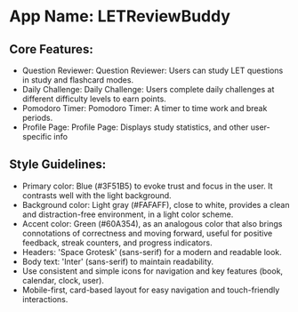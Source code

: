 # **App Name**: LETReviewBuddy

## Core Features:

- Question Reviewer: Question Reviewer: Users can study LET questions in study and flashcard modes.
- Daily Challenge: Daily Challenge: Users complete daily challenges at different difficulty levels to earn points.
- Pomodoro Timer: Pomodoro Timer: A timer to time work and break periods.
- Profile Page: Profile Page: Displays study statistics, and other user-specific info

## Style Guidelines:

- Primary color: Blue (#3F51B5) to evoke trust and focus in the user. It contrasts well with the light background.
- Background color: Light gray (#FAFAFF), close to white, provides a clean and distraction-free environment, in a light color scheme.
- Accent color: Green (#60A354), as an analogous color that also brings connotations of correctness and moving forward, useful for positive feedback, streak counters, and progress indicators.
- Headers: 'Space Grotesk' (sans-serif) for a modern and readable look.
- Body text: 'Inter' (sans-serif) to maintain readability.
- Use consistent and simple icons for navigation and key features (book, calendar, clock, user).
- Mobile-first, card-based layout for easy navigation and touch-friendly interactions.